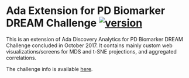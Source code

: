 # Ada Extension for PD Biomarker DREAM Challenge [![version](https://img.shields.io/badge/version-0.0.6-green.svg)](https://ada-discovery.github.io)

This is an extension of Ada Discovery Analytics for PD Biomarker DREAM Challenge concluded in October 2017. It contains mainly custom web visualizations/screens for MDS and t-SNE projections, and aggregated correlations.

The challenge info is available [here](https://www.synapse.org/#!Synapse:syn8717496/wiki/422884).
